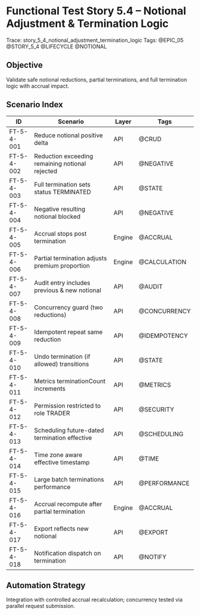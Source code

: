 # Functional Test Story 5.4 – Notional Adjustment & Termination Logic

Trace: story_5_4_notional_adjustment_termination_logic
Tags: @EPIC_05 @STORY_5_4 @LIFECYCLE @NOTIONAL

## Objective
Validate safe notional reductions, partial terminations, and full termination logic with accrual impact.

## Scenario Index
| ID | Scenario | Layer | Tags |
|----|----------|-------|------|
| FT-5-4-001 | Reduce notional positive delta | API | @CRUD |
| FT-5-4-002 | Reduction exceeding remaining notional rejected | API | @NEGATIVE |
| FT-5-4-003 | Full termination sets status TERMINATED | API | @STATE |
| FT-5-4-004 | Negative resulting notional blocked | API | @NEGATIVE |
| FT-5-4-005 | Accrual stops post termination | Engine | @ACCRUAL |
| FT-5-4-006 | Partial termination adjusts premium proportion | Engine | @CALCULATION |
| FT-5-4-007 | Audit entry includes previous & new notional | API | @AUDIT |
| FT-5-4-008 | Concurrency guard (two reductions) | API | @CONCURRENCY |
| FT-5-4-009 | Idempotent repeat same reduction | API | @IDEMPOTENCY |
| FT-5-4-010 | Undo termination (if allowed) transitions | API | @STATE |
| FT-5-4-011 | Metrics terminationCount increments | API | @METRICS |
| FT-5-4-012 | Permission restricted to role TRADER | API | @SECURITY |
| FT-5-4-013 | Scheduling future-dated termination effective | API | @SCHEDULING |
| FT-5-4-014 | Time zone aware effective timestamp | API | @TIME |
| FT-5-4-015 | Large batch terminations performance | API | @PERFORMANCE |
| FT-5-4-016 | Accrual recompute after partial termination | Engine | @ACCRUAL |
| FT-5-4-017 | Export reflects new notional | API | @EXPORT |
| FT-5-4-018 | Notification dispatch on termination | API | @NOTIFY |

## Automation Strategy
Integration with controlled accrual recalculation; concurrency tested via parallel request submission.
